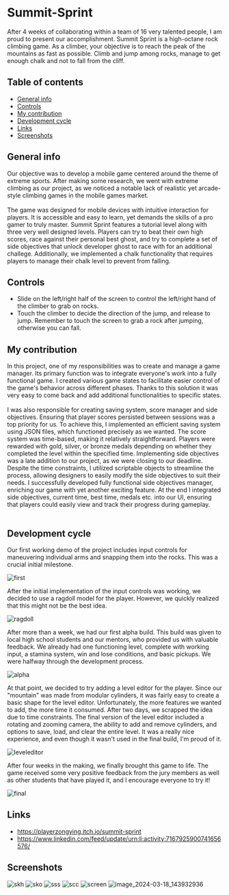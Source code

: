 # Summit-Sprint
After 4 weeks of collaborating within a team of 16 very talented people, I am proud to present our accomplishment. Summit Sprint is a high-octane rock climbing game. As a climber, your objective is to reach the peak of the mountains as fast as possible. Climb and jump among rocks, manage to get enough chalk and not to fall from the cliff. </br>

## Table of contents
* [General info](#general-info)
* [Controls](#controls)
* [My contribution](#my-contribution)
* [Development cycle](#development-cycle)
* [Links](#links)
* [Screenshots](#screenshots)

## General info

Our objective was to develop a mobile game centered around the theme of extreme sports. After making some research, we went with extreme climbing as our project, as we noticed a notable lack of realistic yet arcade-style climbing games in the mobile games market. <br><br>
The game was designed for mobile devices with intuitive interaction for players. It is accessible and easy to learn, yet demands the skills of a pro gamer to truly master. Summit Sprint features a tutorial level along with three very well designed levels. Players can try to beat their own high scores, race against their personal best ghost, and try to complete a set of side objectives that unlock developer ghost to race with for an additional challege. Additionally, we implemented a chalk functionality that requires players to manage their chalk level to prevent from falling.

## Controls
* Slide on the left/right half of the screen to control the left/right hand of the climber to grab on rocks.
* Touch the climber to decide the direction of the jump, and release to jump. Remember to touch the screen to grab a rock after jumping, otherwise you can fall.

## My contribution
In this project, one of my responsibilities was to create and manage a game manager. Its primary function was to integrate everyone's work into a fully functional game. I created various game states to facilitate easier control of the game's behavior across different phases. Thanks to this solution it was very easy to come back and add additional functionalities to specific states.<br><br>
I was also responsible for creating saving system, score manager and side objectives. Ensuring that player scores persisted between sessions was a top priority for us. To achieve this, I implemented an efficient saving system using JSON files, which functioned precisely as we wanted. The score system was time-based, making it relatively straightforward. Players were rewarded with gold, silver, or bronze medals depending on whether they completed the level within the specified time. Implementing side objectives was a late addition to our project, as we were closing to our deadline. Despite the time constraints, I utilized scriptable objects to streamline the process, allowing designers to easily modify the side objectives to suit their needs. I successfully developed fully functional side objectives manager, enriching our game with yet another exciting feature. At the end I integrated side objectives, current time, best time, medals etc. into our UI, ensuring that players could easily view and track their progress during gameplay.<br><br>

## Development cycle

Our first working demo of the project includes input controls for maneuvering individual arms and snapping them into the rocks. This was a crucial initial milestone.

![first](https://github.com/Mikehey265/Summit-Sprint/assets/101410858/e8878ba4-2aa1-4569-92b2-98dc203d19e6)

After the initial implementation of the input controls was working, we decided to use a ragdoll model for the player. However, we quickly realized that this might not be the best idea.

![ragdoll](https://github.com/Mikehey265/Summit-Sprint/assets/101410858/57f8661d-e18d-44d6-9c67-8e11dff7e674)

After more than a week, we had our first alpha build. This build was given to local high school students and our mentors, who provided us with valuable feedback. We already had one functioning level, complete with working input, a stamina system, win and lose conditions, and basic pickups. We were halfway through the development process.

![alpha](https://github.com/Mikehey265/Summit-Sprint/assets/101410858/c4afe52d-3f54-47ec-9253-be81f243c335)

At that point, we decided to try adding a level editor for the player. Since our "mountain" was made from modular cylinders, it was fairly easy to create a basic shape for the level editor. Unfortunately, the more features we wanted to add, the more time it consumed. After two days, we scrapped the idea due to time constraints. The final version of the level editor included a rotating and zooming camera, the ability to add and remove cylinders, and options to save, load, and clear the entire level. It was a really nice experience, and even though it wasn't used in the final build, I'm proud of it.

![leveleditor](https://github.com/Mikehey265/Summit-Sprint/assets/101410858/b3444073-7f9b-4aea-b8f5-a6c173079a6e)

After four weeks in the making, we finally brought this game to life. The game received some very positive feedback from the jury members as well as other students that have played it, and I encourage everyone to try it!

![final](https://github.com/Mikehey265/Summit-Sprint/assets/101410858/b17da7d7-b186-4636-aba0-00fab9b02c81)
 
## Links
* https://playerzongying.itch.io/summit-sprint
* https://www.linkedin.com/feed/update/urn:li:activity:7167925900741656576/

## Screenshots
![skh](https://github.com/Mikehey265/Summit-Sprint/assets/101410858/9dd810cc-81a6-40bf-802e-3e5ba5f58b57)
![sko](https://github.com/Mikehey265/Summit-Sprint/assets/101410858/90c263b6-6842-4a77-9576-f2b67ca598db)
![sss](https://github.com/Mikehey265/Summit-Sprint/assets/101410858/33c82e87-4854-4762-916c-cc0336599c2a)
![scc](https://github.com/Mikehey265/Summit-Sprint/assets/101410858/e7e39472-eda3-4546-aab9-e73f8910564a)
![screen](https://github.com/Mikehey265/Summit-Sprint/assets/101410858/78ae69e9-e25c-4027-9ed9-e50789d74622)
![image_2024-03-18_143932936](https://github.com/Mikehey265/Summit-Sprint/assets/101410858/6d52263f-8df4-4d92-b62a-cef8f93d01cb)
